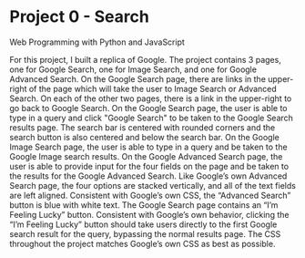 # Project 0 - Search

Web Programming with Python and JavaScript

For this project, I built a replica of Google. The project contains 3 pages, one for Google Search, one for Image Search, and one for Google Advanced Search. On the Google Search page, there are links in the upper-right of the page which will take the user to Image Search or Advanced Search. On each of the other two pages, there is a link in the upper-right to go back to Google Search. On the Google Search page, the user is able to type in a query and click "Google Search" to be taken to the Google Search results page. The search bar is centered with rounded corners and the search button is also centered and below the search bar. On the Google Image Search page, the user is able to type in a query and be taken to the Google Image search results. On the Google Advanced Search page, the user is able to provide input for the four fields on the page and be taken to the results for the Google Advanced Search. Like Google’s own Advanced Search page, the four options are stacked vertically, and all of the text fields are left aligned. Consistent with Google’s own CSS, the “Advanced Search” button is blue with white text. The Google Search page contains an “I’m Feeling Lucky” button. Consistent with Google’s own behavior, clicking the “I’m Feeling Lucky” button should take users directly to the first Google search result for the query, bypassing the normal results page. The CSS throughout the project matches Google’s own CSS as best as possible.

